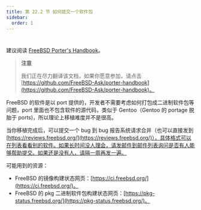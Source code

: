 ```yaml
---
title: 第 22.2 节 如何提交一个软件包
sidebar:
  order: 1
---
```

# 

建议阅读 [FreeBSD Porter's Handbook](https://docs.freebsd.org/en/books/porters-handbook/)。

> **注意**
>
> 我们正在尽力翻译该文档，如果你愿意参加，请点击 [https://github.com/FreeBSD-Ask/porter-handbook](https://github.com/FreeBSD-Ask/porter-handbook)。

FreeBSD 的软件是以 port 提供的，开发者不需要考虑如何打包成二进制软件包等问题，port 里面也不包含软件的源代码，类似于 Gentoo（Gentoo 的 portage 脱胎于 ports)，所以理论上移植难度并不是很高。

当你移植完成后，可以提交一个 bug 到 bug 报告系统请求合并（也可以直接发到 [https://reviews.freebsd.org/](https://reviews.freebsd.org/)），具体格式可以在列表看看别的软件。如果长时间没人理会，请发邮件到邮件列表询问是否有人能够帮助提交。如果还是没有人，请隔一周再发一遍。

可能用到的资源：

- FreeBSD 的镜像构建状态网页：[https://ci.freebsd.org/](https://ci.freebsd.org/)。
- FreeBSD 的 pkg 二进制软件包构建状态网页：[https://pkg-status.freebsd.org/](https://pkg-status.freebsd.org/)。
